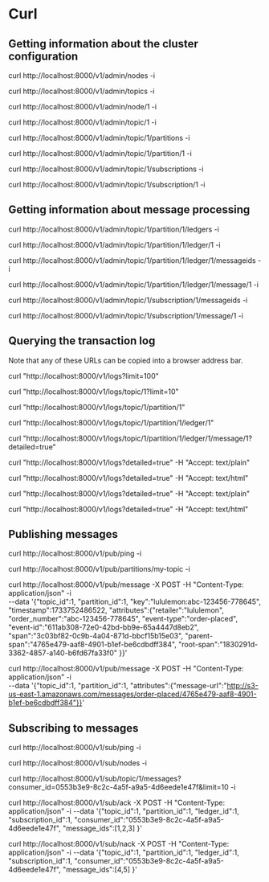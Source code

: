 # Curl

## Getting information about the cluster configuration

curl http://localhost:8000/v1/admin/nodes -i

curl http://localhost:8000/v1/admin/topics -i

curl http://localhost:8000/v1/admin/node/1 -i

curl http://localhost:8000/v1/admin/topic/1 -i

curl http://localhost:8000/v1/admin/topic/1/partitions -i

curl http://localhost:8000/v1/admin/topic/1/partition/1 -i

curl http://localhost:8000/v1/admin/topic/1/subscriptions -i

curl http://localhost:8000/v1/admin/topic/1/subscription/1 -i

## Getting information about message processing

curl http://localhost:8000/v1/admin/topic/1/partition/1/ledgers -i

curl http://localhost:8000/v1/admin/topic/1/partition/1/ledger/1 -i

curl http://localhost:8000/v1/admin/topic/1/partition/1/ledger/1/messageids -i

curl http://localhost:8000/v1/admin/topic/1/partition/1/ledger/1/message/1 -i

curl http://localhost:8000/v1/admin/topic/1/subscription/1/messageids -i

curl http://localhost:8000/v1/admin/topic/1/subscription/1/message/1 -i

## Querying the transaction log

Note that any of these URLs can be copied into a browser address bar.

curl "http://localhost:8000/v1/logs?limit=100"

curl "http://localhost:8000/v1/logs/topic/1?limit=10"

curl "http://localhost:8000/v1/logs/topic/1/partition/1"

curl "http://localhost:8000/v1/logs/topic/1/partition/1/ledger/1"

curl "http://localhost:8000/v1/logs/topic/1/partition/1/ledger/1/message/1?detailed=true"

curl "http://localhost:8000/v1/logs?detailed=true" -H "Accept: text/plain"

curl "http://localhost:8000/v1/logs?detailed=true" -H "Accept: text/html"

curl "http://localhost:8000/v1/logs?detailed=true" -H "Accept: text/plain"

curl "http://localhost:8000/v1/logs?detailed=true" -H "Accept: text/html"

## Publishing messages

curl http://localhost:8000/v1/pub/ping -i

curl http://localhost:8000/v1/pub/partitions/my-topic -i

curl http://localhost:8000/v1/pub/message -X POST -H "Content-Type: application/json" -i \
  --data '{"topic_id":1, "partition_id":1, "key":"lululemon:abc-123456-778645", "timestamp":1733752486522, "attributes":{"retailer":"lululemon", "order_number":"abc-123456-778645", "event-type":"order-placed", "event-id":"611ab308-72e0-42bd-bb9e-65a4447d8eb2", "span":"3c03bf82-0c9b-4a04-871d-bbcf15b15e03", "parent-span":"4765e479-aaf8-4901-b1ef-be6cdbdff384", "root-span":"1830291d-3362-4857-a140-b6fd67fa33f0" }}'

curl http://localhost:8000/v1/pub/message -X POST -H "Content-Type: application/json" -i \
  --data '{"topic_id":1, "partition_id":1, "attributes":{"message-url":"http://s3-us-east-1.amazonaws.com/messages/order-placed/4765e479-aaf8-4901-b1ef-be6cdbdff384"}}'

## Subscribing to messages

curl http://localhost:8000/v1/sub/ping -i

curl http://localhost:8000/v1/sub/nodes -i

curl http://localhost:8000/v1/sub/topic/1/messages?consumer_id=0553b3e9-8c2c-4a5f-a9a5-4d6eede1e47f&limit=10 -i

curl http://localhost:8000/v1/sub/ack -X POST -H "Content-Type: application/json" -i --data '{"topic_id":1, "partition_id":1, "ledger_id":1, "subscription_id":1, "consumer_id":"0553b3e9-8c2c-4a5f-a9a5-4d6eede1e47f", "message_ids":[1,2,3] }'

curl http://localhost:8000/v1/sub/nack -X POST -H "Content-Type: application/json" -i --data '{"topic_id":1, "partition_id":1, "ledger_id":1, "subscription_id":1, "consumer_id":"0553b3e9-8c2c-4a5f-a9a5-4d6eede1e47f", "message_ids":[4,5] }'
